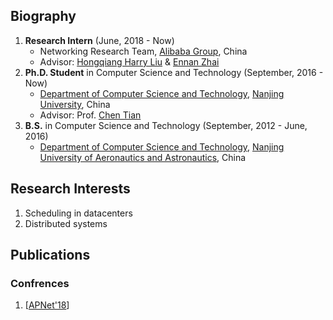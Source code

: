 ## Biography
1. **Research Intern** (June, 2018 - Now)  
   * Networking Research Team, [Alibaba Group](https://www.alibabagroup.com/en/global/home), China  
   * Advisor: [Hongqiang Harry Liu](http://www.hongqiangliu.com/) & [Ennan Zhai](https://ennanzhai.github.io/)
1. **Ph.D. Student** in Computer Science and Technology (September, 2016 - Now)  
   * [Department of Computer Science and Technology](http://cs.nju.edu.cn/), [Nanjing University](https://www.nju.edu.cn/), China  
   * Advisor: Prof. [Chen Tian](https://cs.nju.edu.cn/tianchen/)
1. **B.S.** in Computer Science and Technology (September, 2012 - June, 2016)  
   * [Department of Computer Science and Technology](http://cs.nuaa.edu.cn/), [Nanjing University of Aeronautics and Astronautics](http://www.nuaa.edu.cn/), China

## Research Interests
  1. Scheduling in datacenters
  2. Distributed systems

## Publications
### Confrences  
  1. \[[APNet'18](https://conferences.sigcomm.org/events/apnet2018/index.html)\]
  
